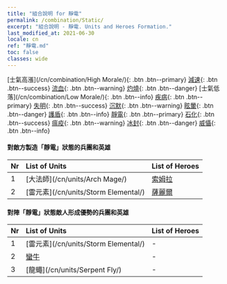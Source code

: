 ```yaml
---
title: "組合說明 for 靜電"
permalink: /combination/Static/
excerpt: "組合說明 - 靜電. Units and Heroes Formation."
last_modified_at: 2021-06-30
locale: cn
ref: "靜電.md"
toc: false
classes: wide
---
```


  [士氣高漲](/cn/combination/High Morale/){: .btn .btn--primary} [減速](/cn/combination/Slow/){: .btn .btn--success} [流血](/cn/combination/Bleeding/){: .btn .btn--warning} [灼燒](/cn/combination/Burning/){: .btn .btn--danger} [士氣低落](/cn/combination/Low Morale/){: .btn .btn--info} [疾病](/cn/combination/Disease/){: .btn .btn--primary} [失明](/cn/combination/Blind/){: .btn .btn--success} [沉默](/cn/combination/Silence/){: .btn .btn--warning} [眩暈](/cn/combination/Stun/){: .btn .btn--danger} [護盾](/cn/combination/Shield/){: .btn .btn--info} [靜電](/cn/combination/Static/){: .btn .btn--primary} [石化](/cn/combination/Petrify/){: .btn .btn--success} [瘟疫](/cn/combination/Plague/){: .btn .btn--warning} [冰封](/cn/combination/Freeze/){: .btn .btn--danger} [威懾](/cn/combination/Deterrence/){: .btn .btn--info} 


#### 對敵方製造「靜電」狀態的兵團和英雄

  | Nr |  List of Units  | List of Heroes | 
  |:---|:----------------|:---------------| 
  | 1 | [大法師](/cn/units/Arch Mage/) | [索姆拉](/cn/heroes/Solmyr/) |
  | 2 | [雷元素](/cn/units/Storm Elemental/) | [薩麗爾](/cn/heroes/Ciele/) |


#### 對陣「靜電」狀態敵人形成優勢的兵團和英雄

  | Nr |  List of Units  | List of Heroes | 
  |:---|:----------------|:---------------| 
  | 1 | [雷元素](/cn/units/Storm Elemental/) | - |
  | 2 | [蠻牛](/cn/units/Gorgon/) | - |
  | 3 | [龍蠅](/cn/units/Serpent Fly/) | - |
